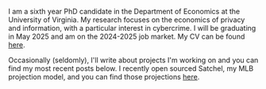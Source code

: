I am a sixth year PhD candidate in the Department of Economics at the University of Virginia. My research focuses on the economics of privacy and information, with a particular interest in cybercrime. I will be graduating in May 2025 and am on the 2024-2025 job market. My CV can be found [here](https://drive.google.com/file/d/1lVFmPya0iHnaV6ptNQFdAu7LKA4hGFuA/view?usp=sharing).

Occasionally (seldomly), I'll write about projects I'm working on and you can find my most recent posts below. I recently open sourced Satchel, my MLB projection model, and you can find those projections [here](https://andersonfrailey.github.io/mlb-projections).
